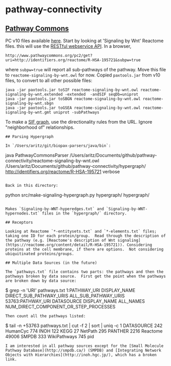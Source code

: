 # pathway-connectivity

## [Pathway Commons](https://www.pathwaycommons.org/)

PC v10 files available [here](http://www.pathwaycommons.org/archives/PC2/v10/).  Start by looking at 'Signaling by Wnt' Reactome files.  this will use the [RESTful webservice API](http://www.pathwaycommons.org/pc2/#get). In a browser, 

```
http://www.pathwaycommons.org/pc2/get?uri=http://identifiers.org/reactome/R-HSA-195721&subpw=true
```

where `subpw=true` will report all sub-pathways of the pathway.  Move this file to `reactome-signaling-by-wnt.owl` for now. Copied `paxtools.jar` from v10 files, to convert to all other possible files:

```
java -jar paxtools.jar toSIF reactome-signaling-by-wnt.owl reactome-signaling-by-wnt.extended -extended  -andSIF seqDb=uniprot 
java -jar paxtools.jar toSBGN reactome-signaling-by-wnt.owl reactome-signaling-by-wnt.sbgn
java -jar paxtools.jar toGSEA reactome-signaling-by-wnt.owl reactome-signaling-by-wnt.gmt uniprot -subPathways
```

To make a [SIF graph](http://www.pathwaycommons.org/pc2/formats#sif_relations), use the directionality rules from the URL. Ignore "neighborhood of" relationships.

```
## Parsing Hypergraph

In `/Users/aritz/git/biopax-parsers/java/bin`:

```
java PathwayCommonsParser /Users/aritz/Documents/github/pathway-connectivity/reactome-signaling-by-wnt.owl /Users/aritz/Documents/github/pathway-connectivity/hypergraph/ http://identifiers.org/reactome/R-HSA-195721 verbose
```

Back in this directory:

```
python src/make-signaling-hypergraph.py hypergraph/ hypergraph/
```

Makes `Signaling-by-WNT-hyperedges.txt` and `Signaling-by-WNT-hypernodes.txt` files in the `hypergraph/` directory.

## Receptors

Looking at Reactome `*-entitysets.txt` and `*-elements.txt` files; taking one ID for each protein/group.  Read through the description of the pathway (e.g. [Reactome's description of Wnt signaling](https://reactome.org/content/detail/R-HSA-195721)). Considering proteins at the cell membrane, if there are options.  Not considering ubiquitinated proteins/groups.

## Multiple Data Sources (in the future)

The `pathways.txt` file contains two parts: the pathways and then the pathways broken by data source.  First get the point when the pathways are broken down by data source:
```
$ grep -n 'URI' pathways.txt 
1:PATHWAY_URI	DISPLAY_NAME	DIRECT_SUB_PATHWAY_URIS	ALL_SUB_PATHWAY_URIS
53763:PATHWAY_URI	DATASOURCE	DISPLAY_NAME	ALL_NAMES	NUM_DIRECT_COMPONENT_OR_STEP_PROCESSES
```
Then count all the pathways listed:
```
$ tail -n +53763 pathways.txt | cut -f 2 | sort | uniq -c
   1 DATASOURCE
 242 HumanCyc
 774 INOH
 122 KEGG
  27 NetPath
 295 PANTHER
2216 Reactome
49006 SMPDB
 333 WikiPathways
 745 pid
```
I am interested in all pathway sources except for the [Small Molecule Pathway Database](http://smpdb.ca/) (SMPDB) and [Integrating Network Objects with Hierarchies](http://inoh.hgc.jp/), which has a broken link.
